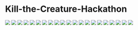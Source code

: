 # Kill-the-Creature-Hackathon
<img src="Documentation/HOSPITAPPPROVITAPP-page-001.jpg" >
<img src="Documentation/HOSPITAPPPROVITAPP-page-002.jpg" >
<img src="Documentation/HOSPITAPPPROVITAPP-page-003.jpg" >
<img src="Documentation/HOSPITAPPPROVITAPP-page-004.jpg" >
<img src="Documentation/HOSPITAPPPROVITAPP-page-005.jpg" >
<img src="Documentation/HOSPITAPPPROVITAPP-page-006.jpg" >
<img src="Documentation/HOSPITAPPPROVITAPP-page-007.jpg" >
<img src="Documentation/HOSPITAPPPROVITAPP-page-008.jpg" >
<img src="Documentation/HOSPITAPPPROVITAPP-page-009.jpg" >
<img src="Documentation/HOSPITAPPPROVITAPP-page-010.jpg" >
<img src="Documentation/HOSPITAPPPROVITAPP-page-011.jpg" >
<img src="Documentation/HOSPITAPPPROVITAPP-page-012.jpg" >
<img src="Documentation/HOSPITAPPPROVITAPP-page-013.jpg" >
<img src="Documentation/HOSPITAPPPROVITAPP-page-014.jpg" >
<img src="Documentation/HOSPITAPPPROVITAPP-page-015.jpg" >
<img src="Documentation/HOSPITAPPPROVITAPP-page-016.jpg" >
<img src="Documentation/HOSPITAPPPROVITAPP-page-017.jpg" >
<img src="Documentation/HOSPITAPPPROVITAPP-page-018.jpg" >
<img src="Documentation/HOSPITAPPPROVITAPP-page-019.jpg" >
<img src="Documentation/HOSPITAPPPROVITAPP-page-020.jpg" >
<img src="Documentation/HOSPITAPPPROVITAPP-page-021.jpg" >
